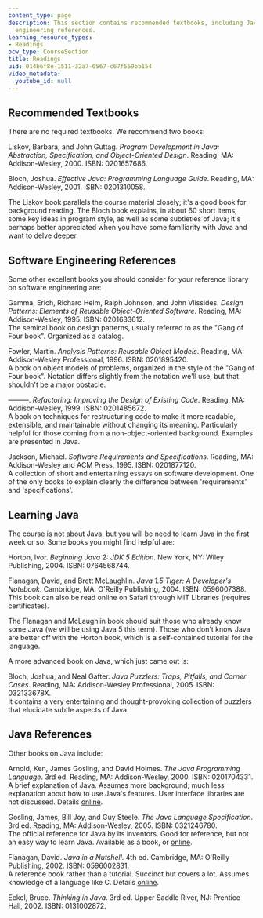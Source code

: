 ```yaml
---
content_type: page
description: This section contains recommended textbooks, including Java and software
  engineering references.
learning_resource_types:
- Readings
ocw_type: CourseSection
title: Readings
uid: 014b6f8e-1511-32a7-0567-c67f559bb154
video_metadata:
  youtube_id: null
---
```


Recommended Textbooks
---------------------

There are no required textbooks. We recommend two books:

Liskov, Barbara, and John Guttag. _Program Development in Java: Abstraction, Specification, and Object-Oriented Design_. Reading, MA: Addison-Wesley, 2000. ISBN: 0201657686.

Bloch, Joshua. _Effective Java: Programming Language Guide_. Reading, MA: Addison-Wesley, 2001. ISBN: 0201310058.

The Liskov book parallels the course material closely; it's a good book for background reading. The Bloch book explains, in about 60 short items, some key ideas in program style, as well as some subtleties of Java; it's perhaps better appreciated when you have some familiarity with Java and want to delve deeper.

Software Engineering References
-------------------------------

Some other excellent books you should consider for your reference library on software engineering are:

Gamma, Erich, Richard Helm, Ralph Johnson, and John Vlissides. _Design Patterns: Elements of Reusable Object-Oriented Software_. Reading, MA: Addison-Wesley, 1995. ISBN: 0201633612.  
The seminal book on design patterns, usually referred to as the "Gang of Four book". Organized as a catalog.

Fowler, Martin. _Analysis Patterns: Reusable Object Models_. Reading, MA: Addison-Wesley Professional, 1996. ISBN: 0201895420.  
A book on object models of problems, organized in the style of the "Gang of Four book". Notation differs slightly from the notation we'll use, but that shouldn't be a major obstacle.

———. _Refactoring: Improving the Design of Existing Code_. Reading, MA: Addison-Wesley, 1999. ISBN: 0201485672.  
A book on techniques for restructuring code to make it more readable, extensible, and maintainable without changing its meaning. Particularly helpful for those coming from a non-object-oriented background. Examples are presented in Java.

Jackson, Michael. _Software Requirements and Specifications_. Reading, MA: Addison-Wesley and ACM Press, 1995. ISBN: 0201877120.  
A collection of short and entertaining essays on software development. One of the only books to explain clearly the difference between 'requirements' and 'specifications'.

Learning Java
-------------

The course is not about Java, but you will be need to learn Java in the first week or so. Some books you might find helpful are:

Horton, Ivor. _Beginning Java 2: JDK 5 Edition_. New York, NY: Wiley Publishing, 2004. ISBN: 0764568744.

Flanagan, David, and Brett McLaughlin. _Java 1.5 Tiger: A Developer's Notebook_. Cambridge, MA: O'Reilly Publishing, 2004. ISBN: 0596007388.  
This book can also be read online on Safari through MIT Libraries (requires certificates).

The Flanagan and McLaughlin book should suit those who already know some Java (we will be using Java 5 this term). Those who don't know Java are better off with the Horton book, which is a self-contained tutorial for the language.

A more advanced book on Java, which just came out is:

Bloch, Joshua, and Neal Gafter. _Java Puzzlers: Traps, Pitfalls, and Corner Cases_. Reading, MA: Addison-Wesley Professional, 2005. ISBN: 032133678X.  
It contains a very entertaining and thought-provoking collection of puzzlers that elucidate subtle aspects of Java.

Java References
---------------

Other books on Java include:

Arnold, Ken, James Gosling, and David Holmes. _The Java Programming Language_. 3rd ed. Reading, MA: Addison-Wesley, 2000. ISBN: 0201704331.  
A brief explanation of Java. Assumes more background; much less explanation about how to use Java's features. User interface libraries are not discussed. Details [online](http://java.sun.com/docs/books/javaprog/).

Gosling, James, Bill Joy, and Guy Steele. _The Java Language Specification_. 3rd ed. Reading, MA: Addison-Wesley, 2005. ISBN: 0321246780.  
The official reference for Java by its inventors. Good for reference, but not an easy way to learn Java. Available as a book, or [online](http://java.sun.com/docs/books/jls/index.html).

Flanagan, David. _Java in a Nutshell_. 4th ed. Cambridge, MA: O'Reilly Publishing, 2002. ISBN: 0596002831.  
A reference book rather than a tutorial. Succinct but covers a lot. Assumes knowledge of a language like C. Details [online](http://www.oreilly.com/catalog/javanut4/).

Eckel, Bruce. _Thinking in Java_. 3rd ed. Upper Saddle River, NJ: Prentice Hall, 2002. ISBN: 0131002872.